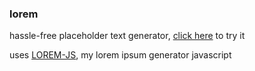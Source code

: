 ### lorem
hassle-free placeholder text generator, [click here](https://franceees.github.io/lorem/) to try it

uses [LOREM-JS](http://github.com/franceees/lorem-js), my lorem ipsum generator javascript
